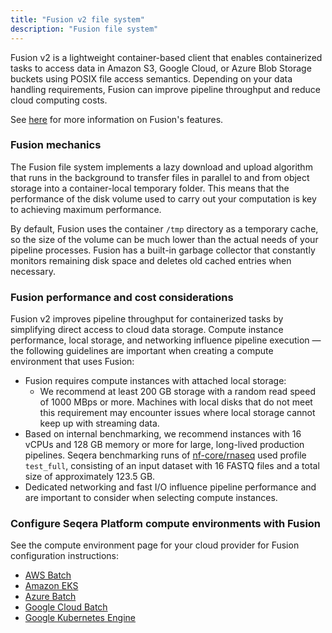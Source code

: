 ```yaml
---
title: "Fusion v2 file system"
description: "Fusion file system"
---
```


Fusion v2 is a lightweight container-based client that enables containerized tasks to access data in Amazon S3, Google Cloud, or Azure Blob Storage buckets using POSIX file access semantics. Depending on your data handling requirements, Fusion can improve pipeline throughput and reduce cloud computing costs. 

See [here](https://docs.seqera.io/fusion) for more information on Fusion's features.

### Fusion mechanics

The Fusion file system implements a lazy download and upload algorithm that runs in the background to transfer files in parallel to and from object storage into a container-local temporary folder. This means that the performance of the disk volume used to carry out your computation is key to achieving maximum performance.

By default, Fusion uses the container `/tmp` directory as a temporary cache, so the size of the volume can be much lower than the actual needs of your pipeline processes. Fusion has a built-in garbage collector that constantly monitors remaining disk space and deletes old cached entries when necessary. 

### Fusion performance and cost considerations

Fusion v2 improves pipeline throughput for containerized tasks by simplifying direct access to cloud data storage. Compute instance performance, local storage, and networking influence pipeline execution — the following guidelines are important when creating a compute environment that uses Fusion: 

- Fusion requires compute instances with attached local storage: 
    - We recommend at least 200 GB storage with a random read speed of 1000 MBps or more. Machines with local disks that do not meet this requirement may encounter issues where local storage cannot keep up with streaming data.
- Based on internal benchmarking, we recommend instances with 16 vCPUs and 128 GB memory or more for large, long-lived production pipelines. Seqera benchmarking runs of [nf-core/rnaseq](https://github.com/nf-core/rnaseq) used profile `test_full`, consisting of an input dataset with 16 FASTQ files and a total size of approximately 123.5 GB. 
- Dedicated networking and fast I/O influence pipeline performance and are important to consider when selecting compute instances.

### Configure Seqera Platform compute environments with Fusion

See the compute environment page for your cloud provider for Fusion configuration instructions:

- [AWS Batch](../../compute-envs/aws-batch.md)
- [Amazon EKS](../../compute-envs/eks.md)
- [Azure Batch](../../compute-envs/azure-batch.md)
- [Google Cloud Batch](../../compute-envs/google-cloud-batch.md)
- [Google Kubernetes Engine](../../compute-envs/gke.md)
